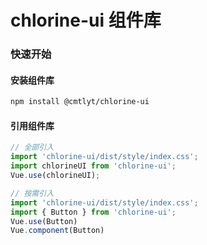 # chlorine-ui 组件库

### 快速开始

#### 安装组件库

```bash
npm install @cmtlyt/chlorine-ui
```

#### 引用组件库

```js
// 全部引入
import 'chlorine-ui/dist/style/index.css';
import chlorineUI from 'chlorine-ui';
Vue.use(chlorineUI);

// 按需引入
import 'chlorine-ui/dist/style/index.css';
import { Button } from 'chlorine-ui';
Vue.use(Button)
Vue.component(Button)
```

